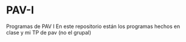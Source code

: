 # PAV-I
Programas de PAV I
En este repositorio están los programas hechos en clase y mi TP de pav (no el grupal)
